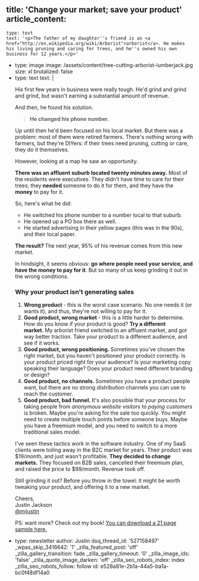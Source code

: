 title: 'Change your market; save your product'
article_content:
  -
    type: text
    text: '<p>The father of my daughter''s friend is an <a href="http://en.wikipedia.org/wiki/Arborist">arborist</a>. He makes his living pruning and caring for trees, and he''s owned his own business for 12 years.</p>'
  -
    type: image
    image: /assets/content/tree-cutting-arborist-lumberjack.jpg
    size: xl
    brutalized: false
  -
    type: text
    text: |
      <p>His first few years in business were really tough. He'd grind and grind and grind, but wasn't earning a substantial amount of revenue.</p><p>And then, he found his solution.</p><blockquote><p><strong>He changed his phone number.</strong></p></blockquote><p>Up until then he'd been focused on his&nbsp;local market. But there was a problem: most of them were retired farmers. There's nothing wrong with farmers, but they're DIYers:&nbsp;if their trees need pruning, cutting or care, they do it themselves.</p><p>However, looking at a map he saw an opportunity.</p><p><strong>There was an affluent suburb located twenty minutes away.</strong>&nbsp;Most of the residents were executives. They didn't have time to care for their trees; they <strong>needed&nbsp;</strong>someone to do it for them, and they have the <strong>money</strong>&nbsp;to pay for it.</p><p>So, here's what he did:</p><ul><li>He switched his phone number to a number local to that suburb.</li><li>He opened up a PO box there as well.&nbsp;</li><li>He started advertising in their yellow pages (this was in the 90s), and their local paper.<br></li></ul><p><strong>The result? </strong>The next year, 95% of his revenue comes from this new market.</p><p>In hindsight, it seems obvious: <strong>go where people need your service, and have the money to pay for it</strong>. But so many of us&nbsp;keep grinding it out in the wrong conditions.</p><h3>Why your product isn't&nbsp;generating sales</h3><ol><li><strong>Wrong product </strong>- this is the worst case scenario. No one needs it (or wants it), and thus, they're not willing to pay for it.</li><li><strong>Good product, wrong market </strong>- this is a little harder to determine. How do you know if your product is good? <strong>Try a different market.&nbsp;</strong>My arborist friend switched to an affluent market, and got way better traction. Take your product to a different audience, and see if it works.</li><li><strong>Good product, wrong positioning.&nbsp;</strong>Sometimes you've chosen the right market, but you haven't positioned your product correctly. Is your product&nbsp;priced right for your audience? Is your marketing copy speaking their language? Does your product need&nbsp;different branding or design?</li><li><strong>Good product, no channels.&nbsp;</strong>Sometimes you have a product people want, but there are no strong distribution&nbsp;channels you can use to reach the customer.</li><li><strong>Good product, bad funnel.&nbsp;</strong>It's also possible that your process&nbsp;for taking people from&nbsp;<em>anonymous website visitors&nbsp;</em>to&nbsp;<em>paying customers</em> is broken. Maybe you're asking for the sale too quickly. You might need to create multiple touch points before someone buys. Maybe you have a freemium model, and you need to switch to a more traditional sales model.</li></ol><p>I've seen these tactics work in the software industry. One of my SaaS clients were&nbsp;toiling away&nbsp;in the B2C market for years. Their product was $19/month, and just wasn't profitable. <strong>They decided to change markets.</strong>&nbsp;They focused on B2B sales, cancelled their freemium plan, and raised the price to $99/month. Revenue took off.</p><p>Still grinding it out? Before you throw in the towel: it might be worth tweaking your product, and offering it to a new market.</p><p>Cheers,<br>
      Justin Jackson<br>
      <a href="http://twitter.com/mijustin">@mijustin</a></p><p>PS: want more? Check out my book!&nbsp;<a href="http://devmarketing.xyz">You can download a 21 page sample here.</a></p>
  -
    type: newsletter
author: Justin
dsq_thread_id: '527158497'
_wpas_skip_3416642: '1'
_zilla_featured_post: 'off'
_zilla_gallery_transition: fade
_zilla_gallery_timeout: '0'
_zilla_image_ids: 'false'
_zilla_quote_image_darken: 'off'
_zilla_seo_robots_index: index
_zilla_seo_robots_follow: follow
id: e528a81e-2b1a-44a5-ba1a-bc0f48df14a0
